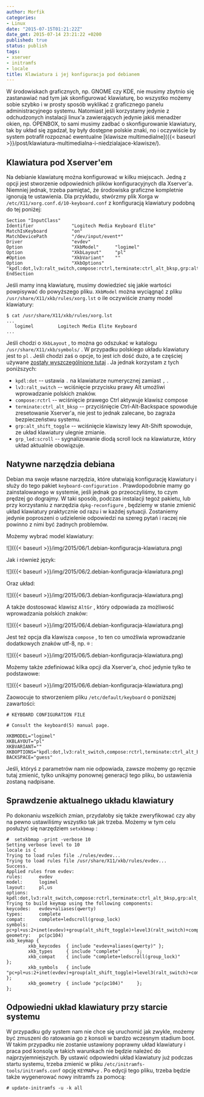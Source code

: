 ```yaml
---
author: Morfik
categories:
- Linux
date: "2015-07-15T01:21:22Z"
date_gmt: 2015-07-14 23:21:22 +0200
published: true
status: publish
tags:
- xserver
- initramfs
- locale
title: Klawiatura i jej konfiguracja pod debianem
---
```


W środowiskach graficznych, np. GNOME czy KDE, nie musimy zbytnio się zastanawiać nad tym jak
skonfigurować klawiaturę, bo wszystko możemy sobie szybko i w prosty sposób wyklikać z graficznego
panelu administracyjnego systemu. Natomiast jeśli korzystamy jedynie z odchudzonych instalacji
linux'a zawierających jedynie jakiś menadżer okien, np. OPENBOX, to sami musimy zadbać o
skonfigurowanie klawiatury, tak by układ się zgadzał, by były dostępne polskie znaki, no i
oczywiście by system potrafił rozpoznać ewentualne [klawisze
multimedialne]({{< baseurl >}}/post/klawiatura-multimedialna-i-niedzialajace-klawisze/).

<!--more-->
## Klawiatura pod Xserver'em

Na debianie klawiaturę można konfigurować w kilku miejscach. Jedną z opcji jest stworzenie
odpowiednich plików konfiguracyjnych dla Xserver'a. Niemniej jednak, trzeba pamiętać, że środowiska
graficzne kompletnie ignorują te ustawienia. Dla przykładu, stwórzmy plik Xorga w
`/etc/X11/xorg.conf.d/10-keyboard.conf` z konfiguracją klawiatury podobną do tej poniżej:

    Section "InputClass"
    Identifier              "Logitech Media Keyboard Elite"
    MatchIsKeyboard         "on"
    MatchDevicePath         "/dev/input/event*"
    Driver                  "evdev"
    Option                  "XkbModel"      "logimel"
    Option                  "XkbLayout"     "pl"
    #Option                 "XkbVariant"    ""
    Option                  "XkbOptions"    "kpdl:dot,lv3:ralt_switch,compose:rctrl,terminate:ctrl_alt_bksp,grp:alt_shift_toggle,grp_led:scroll"
    EndSection

Jeśli mamy inną klawiaturę, musimy dowiedzieć się jakie wartości powpisywać do powyższego pliku.
`XkbModel` można wyciągnąć z pliku `/usr/share/X11/xkb/rules/xorg.lst` o ile oczywiście znamy model
klawiatury:

    $ cat /usr/share/X11/xkb/rules/xorg.lst
    ...
       logimel         Logitech Media Elite Keyboard
    ...

Jeśli chodzi o `XkbLayout` , to można go odszukać w katalogu `/usr/share/X11/xkb/symbols/` . W
przypadku polskiego układu klawiatury jest to `pl` . Jeśli chodzi zaś o opcje, to jest ich dość
dużo, a te częściej używane [zostały wyszczególnione
tutaj](https://wiki.archlinux.org/index.php/Keyboard_configuration_in_Xorg#Frequently_used_XKB_options)
. Ja jednak korzystam z tych poniższych:

  - `kpdl:dot` -- ustawia `.` na klawiaturze numerycznej zamiast `,` .
  - `lv3:ralt_switch` -- wciśnięcie przycisku prawy Alt umożliwi wprowadzanie polskich znaków.
  - `compose:rctrl` -- wciśnięcie prawego Ctrl aktywuje klawisz compose
  - `terminate:ctrl_alt_bksp` -- przyciśnięcie Ctrl-Alt-Backspace spowoduje zresetowanie Xserver'a,
    nie jest to jednak zalecane, bo zagraża bezpieczeństwu systemu.
  - `grp:alt_shift_toggle` -- wciśnięcie klawiszy lewy Alt-Shift spowoduje, ze układ klawiatury
    ulegnie zmianie.
  - `grp_led:scroll` -- sygnalizowanie diodą scroll lock na klawiaturze, który układ aktualnie
    obowiązuje.

## Natywne narzędzia debiana

Debian ma swoje własne narzędzia, które ułatwiają konfigurację klawiatury i służy do tego pakiet
`keyboard-configuration` . Prawdopodobnie mamy go zainstalowanego w systemie, jeśli jednak go
przeoczyliśmy, to czym prędzej go dograjmy. W taki sposób, podczas instalacji tegoż pakietu, lub
przy korzystaniu z narzędzia `dpkg-reconfigure` , będziemy w stanie zmienić układ klawiatury
praktycznie od razu i w każdej sytuacji. Zostaniemy jedynie poproszeni o udzielenie odpowiedzi na
szereg pytań i raczej nie powinno z nimi być żadnych problemów.

Możemy wybrać model klawiatury:

![]({{< baseurl >}}/img/2015/06/1.debian-konfiguracja-klawiatura.png)

Jak i również język:

![]({{< baseurl >}}/img/2015/06/2.debian-konfiguracja-klawiatura.png)

Oraz układ:

![]({{< baseurl >}}/img/2015/06/3.debian-konfiguracja-klawiatura.png)

A także dostosować klawisz `AltGr` , który odpowiada za możliwość wprowadzania polskich znaków:

![]({{< baseurl >}}/img/2015/06/4.debian-konfiguracja-klawiatura.png)

Jest też opcja dla klawisza `compose` , to ten co umożliwia wprowadzanie dodatkowych znaków utf-8,
np. `®` :

![]({{< baseurl >}}/img/2015/06/5.debian-konfiguracja-klawiatura.png)

Możemy także zdefiniować kilka opcji dla Xserver'a, choć jedynie tylko te podstawowe:

![]({{< baseurl >}}/img/2015/06/6.debian-konfiguracja-klawiatura.png)

Zaowocuje to stworzeniem pliku `/etc/default/keyboard` o poniższej zawartości:

    # KEYBOARD CONFIGURATION FILE

    # Consult the keyboard(5) manual page.

    XKBMODEL="logimel"
    XKBLAYOUT="pl"
    XKBVARIANT=""
    XKBOPTIONS="kpdl:dot,lv3:ralt_switch,compose:rctrl,terminate:ctrl_alt_bksp,grp:alt_shift_toggle,grp_led:scroll"
    BACKSPACE="guess"

Jeśli, któryś z parametrów nam nie odpowiada, zawsze możemy go ręcznie tutaj zmienić, tylko unikajmy
ponownej generacji tego pliku, bo ustawienia zostaną nadpisane.

## Sprawdzenie aktualnego układu klawiatury

Po dokonaniu wszelkich zmian, przydałoby się także zweryfikować czy aby na pewno ustawiliśmy
wszystko tak jak trzeba. Możemy w tym celu posłużyć się narzędziem `setxkbmap` :

    #  setxkbmap -print -verbose 10
    Setting verbose level to 10
    locale is C
    Trying to load rules file ./rules/evdev...
    Trying to load rules file /usr/share/X11/xkb/rules/evdev...
    Success.
    Applied rules from evdev:
    rules:      evdev
    model:      logimel
    layout:     pl,us
    options:    kpdl:dot,lv3:ralt_switch,compose:rctrl,terminate:ctrl_alt_bksp,grp:alt_shift_toggle,grp_led:scroll
    Trying to build keymap using the following components:
    keycodes:   evdev+aliases(qwerty)
    types:      complete
    compat:     complete+ledscroll(group_lock)
    symbols:    pc+pl+us:2+inet(evdev)+group(alt_shift_toggle)+level3(ralt_switch)+compose(rctrl)+kpdl(dot)+terminate(ctrl_alt_bksp)
    geometry:   pc(pc104)
    xkb_keymap {
            xkb_keycodes  { include "evdev+aliases(qwerty)" };
            xkb_types     { include "complete"      };
            xkb_compat    { include "complete+ledscroll(group_lock)"        };
            xkb_symbols   { include "pc+pl+us:2+inet(evdev)+group(alt_shift_toggle)+level3(ralt_switch)+compose(rctrl)+kpdl(dot)+terminate(ctrl_alt_bksp)"  };
            xkb_geometry  { include "pc(pc104)"     };
    };

## Odpowiedni układ klawiatury przy starcie systemu

W przypadku gdy system nam nie chce się uruchomić jak zwykle, możemy być zmuszeni do ratowania go z
konsoli w bardzo wczesnym stadium boot. W takim przypadku nie zostanie ustawiony poprawny układ
klawiatury i praca pod konsolą w takich warunkach nie będzie należeć do najprzyjemniejszych. By
ustawić odpowiedni układ klawiatury już podczas startu systemu, trzeba zmienić w pliku
`/etc/initramfs-tools/initramfs.conf` opcję `KEYMAP=y` . Po edycji tego pliku, trzeba będzie także
wygenerować nowy initramfs za pomocą:

    # update-initramfs -u -k all
